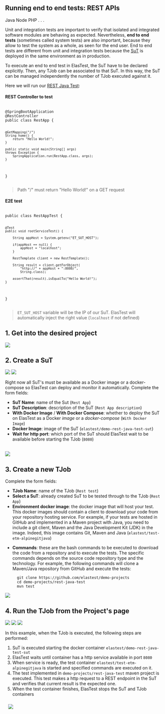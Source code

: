 <div class="range range-xs-left">
<div class="cell-xs-10 cell-lg-6 text-md-left inset-md-right-80 cell-lg-push-1 offset-top-50 offset-lg-top-0">
<h2 id="content" class="h1">Running end to end tests: REST APIs</h2>
<div class="offset-top-30 offset-md-top-50">
</div>
</div>
</div>

<div class="badges-menu">
    <span class="badge badge-default my-badge">Java</span>
    <span class="badge badge-default my-badge my-badge-disabled">Node</span>
    <span class="badge badge-default my-badge my-badge-disabled">PHP</span>
    <span class="badge badge-default my-badge my-badge-disabled">. . .</span>
</div>

Unit and integration tests are important to verify that isolated and integrated software modules are behaving as expected. Nevertheless, **end to end tests** (sometimes called system tests) are also important, because they allow to test the system as a whole, as seen for the end user. End to end tests are different from unit and integration tests because the [SuT](/fundamentals/core-concepts/) is deployed in the same environment as in production. 

To execute an end to end test in ElasTest, the SuT have to be declared explicitly. Then, any TJob can be associated to that SuT. In this way, the SuT can be managed independently the number of TJob executed against it.

Here we will run our [REST Java Test](https://github.com/elastest/demo-projects/tree/master/rest-java-test):

<div class="row">
<div class="col-md-6">
<h4>REST Controller to test</h4>
<pre>
<code class="java">
@SpringBootApplication
@RestController
public class RestApp {

    @GetMapping("/")
    String home() {
        return "Hello World!";
    }

    public static void main(String[] args) 
    throws Exception {
        SpringApplication.run(RestApp.class, args);
    }
}
</code>
</pre>
<blockquote>Path "/" must return "Hello World!" on a GET request</blockquote>
</div>
<div class="col-md-6">
<h4>E2E test</h4>
<pre>
<code class="java">
public class RestAppTest {

	@Test
	public void rootServiceTest() {
		
		String appHost = System.getenv("ET_SUT_HOST");
		
		if(appHost == null) {
			appHost = "localhost";
		}
		
		RestTemplate client = new RestTemplate();
		
		String result = client.getForObject(
            "http://" + appHost + ":8080/",
            String.class);
		
		assertThat(result).isEqualTo("Hello World!");
	}
	
}
</code>
</pre>
<blockquote><code>ET_SUT_HOST</code> variable will be the IP of our SuT. ElasTest will automatically inject the right value (<code>localhost</code> if not defined)</blockquote>
</div>
</div>

<h2 class="h4 no-border">1. Get into the desired project</h2>

<div class="docs-gallery inline-block">
    <a data-fancybox="gallery-1" href="/docs/images/e2eRest1.png"><img class="img-responsive img-wellcome" src="/docs/images/e2eRest1.png"/></a>
</div>

<h2 class="h4 no-border">2. Create a SuT</h2>

<div class="docs-gallery inline-block">
    <a data-fancybox="gallery-2" href="/docs/images/e2eRest2.png"><img class="img-responsive img-wellcome" src="/docs/images/e2eRest2.png"/></a>
    <a data-fancybox="gallery-2" href="/docs/images/e2eRest3.png"><img class="img-responsive img-wellcome" src="/docs/images/e2eRest3.png"/></a>
</div>

Right now all SuT's must be available as a Docker image or a docker-compose so ElasTest can deploy and monitor it automatically. Complete the form fields:

- **SuT Name**: name of the Sut (`Rest App`)
- **SuT Description**: description of the SuT (`Rest App description`)
- **With Docker Image** / **With Docker Compose**: whether to deploy the SuT on ElasTest as a Docker *image* or a *docker-compose* (`With Docker Image`)
- **Docker Image**: image of the SuT (`elastest/demo-rest-java-test-sut`)
- **Wait for http port**: which port of the SuT should ElasTest wait to be available before starting the TJob (`8080`)

<br>

<div class="docs-gallery inline-block">
    <a data-fancybox="gallery-2" href="/docs/images/e2eRest4.png"><img class="img-responsive img-wellcome" src="/docs/images/e2eRest4.png"/></a>
</div>

<h2 class="h4 no-border">3. Create a new TJob</h2>

Complete the form fields:

- **TJob Name**: name of the TJob (`Rest test`)
- **Select a SuT**: already created SuT to be tested through to the TJob (`Rest App`)
- **Environment docker image**: the docker image that will host your test. This docker images should contain a client to download your code from your repository hosting service. For example, if your tests are hosted in GitHub and implemented in a Maven project with Java, you need to include a git client, Maven and the Java Development Kit (JDK) in the image. Indeed, this image contains Git, Maven and Java (`elastest/test-etm-alpinegitjava`)
<!-- Modify when all images are available for testing with different hostsing services and technologies: Java, Maven, Pyhton, Ruby, Node... -->
- **Commands**: these are the bash commands to be executed to download the code from a repository and to execute the tests. The specific commands depends on the source code repository type and the technology. For example, the following commands will clone a Maven/Java repository from GitHub and execute the tests:

        git clone https://github.com/elastest/demo-projects
        cd demo-projects/rest-java-test
        mvn test


<div class="docs-gallery inline-block">
    <a data-fancybox="gallery-3" href="/docs/images/e2eRest5.png"><img class="img-responsive img-wellcome" src="/docs/images/e2eRest5.png"/></a>
</div>

<h2 class="h4 no-border">4. Run the TJob from the Project's page</h2>

<div class="docs-gallery inline-block">
    <a data-fancybox="gallery-4" href="/docs/images/5.png"><img class="img-responsive img-wellcome" src="/docs/images/5.png"/></a>
    <a data-fancybox="gallery-4" href="/docs/images/e2eRest6.png"><img class="img-responsive img-wellcome" src="/docs/images/e2eRest6.png"/></a>
    <a data-fancybox="gallery-4" href="/docs/images/e2eRest7.png"><img class="img-responsive img-wellcome" src="/docs/images/e2eRest7.png"/></a>
</div>

In this example, when the TJob is executed, the following steps are performed:
<ol class="ordered-list">
<li>SuT is executed starting the docker container <code>elastest/demo-rest-java-test-sut</code></li>
<li>ElasTest waits until container has a http service available in port <code>8080</code></li>
<li>When service is ready, the test container <code>elastest/test-etm-alpinegitjava</code> is started and specified commands are executed on it.</li>
<li>The test implemented in <code>demo-projects/rest-java-test</code> maven project is executed. This test makes a http request to a REST endpoint in the SuT and verifies that current result is the expected one.</li>
<li>When the test container finishes, ElasTest stops the SuT and TJob containers</li>
</ol>

<div class="docs-gallery inline-block">
    <a data-fancybox="gallery-5" href="/docs/images/e2e-flow.png"><img class="img-responsive img-wellcome" style="padding: 10px" src="/docs/images/e2e-flow.png"/></a>
</div>


<script src="//code.jquery.com/jquery-3.2.1.min.js"></script>
<link rel="stylesheet" href="https://cdnjs.cloudflare.com/ajax/libs/fancybox/3.2.5/jquery.fancybox.min.css" />
<script src="https://cdnjs.cloudflare.com/ajax/libs/fancybox/3.2.5/jquery.fancybox.min.js"></script>

<script>
var galleries = $('div.docs-gallery');
for (var i = 1; i <= galleries.length; i++) {
    $().fancybox({
    selector : '[data-fancybox="gallery-' + i + '"]',
    infobar : true,
    arrows : false,
    loop: false,
    protect: true,
    transitionEffect: 'slide',
    buttons : [
        'close'
    ],
    clickOutside : 'close',
    clickSlide   : 'close',
  });
}
</script>